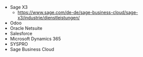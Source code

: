 - Sage X3
	- https://www.sage.com/de-de/sage-business-cloud/sage-x3/industrie/dienstleistungen/
- Odoo
- Oracle Netsuite
- Salesforce
- Microsoft Dynamics 365
- SYSPRO
- Sage Business Cloud